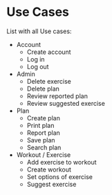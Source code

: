 # Use Cases

List with all Use cases:

- Account
  - Create account
  - Log in
  - Log out
- Admin
  - Delete exercise
  - Delete plan
  - Review reported plan
  - Review suggested exercise
- Plan
  - Create plan
  - Print plan
  - Report plan
  - Save plan
  - Search plan  
- Workout / Exercise
  - Add exercise to workout
  - Create workout
  - Set options of exercise
  - Suggest exercise